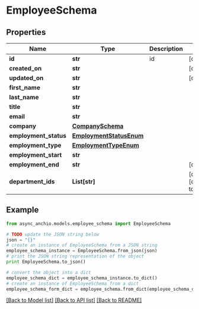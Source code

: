 # EmployeeSchema


## Properties

Name | Type | Description | Notes
------------ | ------------- | ------------- | -------------
**id** | **str** | id | [optional] 
**created_on** | **str** |  | [optional] 
**updated_on** | **str** |  | [optional] 
**first_name** | **str** |  | 
**last_name** | **str** |  | 
**title** | **str** |  | 
**email** | **str** |  | 
**company** | [**CompanySchema**](CompanySchema.md) |  | 
**employment_status** | [**EmploymentStatusEnum**](EmploymentStatusEnum.md) |  | 
**employment_type** | [**EmploymentTypeEnum**](EmploymentTypeEnum.md) |  | 
**employment_start** | **str** |  | 
**employment_end** | **str** |  | [optional] 
**department_ids** | **List[str]** |  | [optional] [default to []]

## Example

```python
from async_anchio.models.employee_schema import EmployeeSchema

# TODO update the JSON string below
json = "{}"
# create an instance of EmployeeSchema from a JSON string
employee_schema_instance = EmployeeSchema.from_json(json)
# print the JSON string representation of the object
print EmployeeSchema.to_json()

# convert the object into a dict
employee_schema_dict = employee_schema_instance.to_dict()
# create an instance of EmployeeSchema from a dict
employee_schema_form_dict = employee_schema.from_dict(employee_schema_dict)
```
[[Back to Model list]](../README.md#documentation-for-models) [[Back to API list]](../README.md#documentation-for-api-endpoints) [[Back to README]](../README.md)


